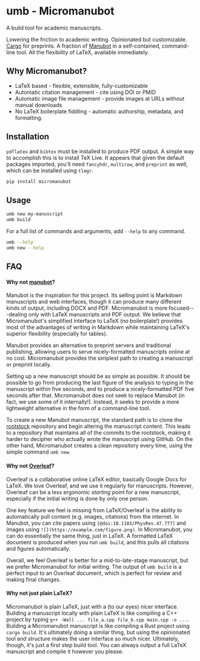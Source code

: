 # umb - Micromanubot

A build tool for academic manuscripts.

Lowering the friction to academic writing.
Opinionated but customizable.
[Cargo](https://doc.rust-lang.org/book/ch01-03-hello-cargo.html) for preprints.
A fraction of [Manubot](https://manubot.org/) in a self-contained, command-line tool.
All the flexibility of LaTeX, available immediately.

## Why Micromanubot?

* LaTeX based - flexible, extensible, fully-customizable
* Automatic citation management - cite using DOI or PMID
* Automatic image file management - provide images at URLs without manual downloads
* No LaTeX boilerplate fiddling - automatic authorship, metadata, and formatting.


## Installation

`pdflatex` and `bibtex` must be installed to produce PDF output.
A simple way to accomplish this is to install TeX Live.
It appears that given the default packages imported, you'll need `fancyhdr`, `multirow`, and `preprint` as well, which can be installed using `tlmgr`.

```bash
pip install micromanubot
```

## Usage

```bash
umb new my-manuscript
umb build
```

For a full list of commands and arguments, add `--help` to any command.

```bash
umb --help
umb new --help
```

## FAQ

#### Why not [manubot](https://manubot.org/)?

Manubot is the inspiration for this project.
Its selling point is Markdown manuscripts and web interfaces, though it can produce many different kinds of output, including DOCX and PDF.
Micromanubot is more focused---dealing only with LaTeX manuscripts and PDF output.
We believe that Micromanubot's simplified interface to LaTeX (no boilerplate!) provides most of the advantages of writing in Markdown while maintaining LaTeX's superior flexibility (especially for tables).

Manubot provides an alternative to preprint servers and traditional publishing, allowing users to serve nicely-formatted manuscripts online at no cost.
Micromanubot provides the simplest path to creating a manuscript or preprint locally.

Setting up a new manuscript should be as simple as possible.
It should be possible to go from producing the last figure of the analysis to typing in the manuscript within five seconds, and to produce a nicely-formatted PDF five seconds after that.
Micromanubot does not seek to replace Manubot (in fact, we use some of it internally!).
Instead, it seeks to provide a more lightweight alternative in the form of a command-line tool.

To create a new Manubot manuscript, the standard path is to clone the [rootstock]() repository and begin altering the manuscript content.
This leads to a repository that maintains all of the commits to the rootstock, making it harder to decipher who actually wrote the manuscript using GitHub.
On the other hand, Micromanubot creates a clean repository every time, using the simple command `umb new`.


#### Why not [Overleaf](https://overleaf.com)?

Overleaf is a collaborative online LaTeX editor, basically Google Docs for LaTeX.
We love Overleaf, and we use it regularly for manuscripts.
However, Overleaf can be a less ergonomic *starting point* for a new manuscript, especially if the initial writing is done by only one person.

One key feature we feel is missing from LaTeX/Overleaf is the ability to automatically pull content (e.g. images, citations) from the internet.
In Manubot, you can cite papers using `[@doi:10.1103/PhysRev.47.777]` and images using `![](https://example.com/figure.png)`.
In Micromanubot, you can do essentially the same thing, just in LaTeX.
A formatted LaTeX document is produced when you run `umb build`, and this pulls all citations and figures automatically.

Overall, we feel Overleaf is better for a mid-to-late-stage manuscript, but we prefer Micromanubot for initial writing.
The output of `umb build` is a perfect input to an Overleaf document, which is perfect for review and making final changes.

#### Why not just plain LaTeX?

Micromanubot is plain LaTeX, just with a (to our eyes) nicer interface.
Building a manuscript locally with plain LaTeX is like compiling a C++ project by typing `g++ -Wall ... file_a.cpp file_b.cpp main.cpp -o ...`.
Building a Micromanubot manuscript is like compiling a Rust project using `cargo build`.
It's ultimately doing a similar thing, but using the opinionated tool and structure makes the user interface so much nicer.
Ultimately, though, it's just a first step build tool.
You can always output a full LaTeX manuscript and compile it however you please.
